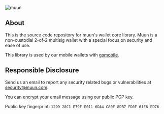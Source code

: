 ![muun](https://muun.com/images/github-banner-v2.png)

## About

This is the source code repository for muun's wallet core library. Muun is a non-custodial 2-of-2 multisig wallet with a special focus on security and ease of use.

This library is used by our mobile wallets with [gomobile](https://godoc.org/golang.org/x/mobile/cmd/gomobile).

## Responsible Disclosure

Send us an email to report any security related bugs or vulnerabilities at [security@muun.com](mailto:security@muun.com).

You can encrypt your email message using our public PGP key.

Public key fingerprint: `1299 28C1 E79F E011 6DA4 C80F 8DB7 FD0F 61E6 ED76`

